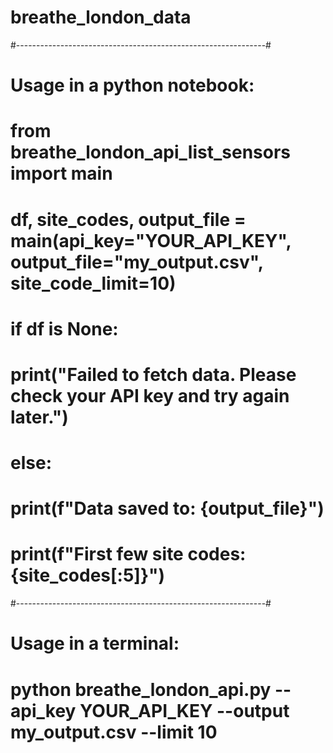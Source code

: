 # breathe_london_data

#--------------------------------------------------------------#
# Usage in a python notebook:
# from breathe_london_api_list_sensors import main

# df, site_codes, output_file = main(api_key="YOUR_API_KEY", output_file="my_output.csv", site_code_limit=10)

# if df is None:
#     print("Failed to fetch data. Please check your API key and try again later.")
# else:
#     print(f"Data saved to: {output_file}")
#     print(f"First few site codes: {site_codes[:5]}")

#--------------------------------------------------------------#

# Usage in a terminal:
# python breathe_london_api.py --api_key YOUR_API_KEY --output my_output.csv --limit 10